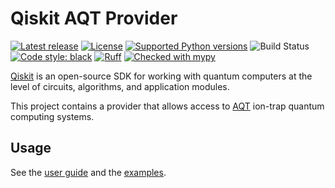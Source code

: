 # Qiskit AQT Provider

[![Latest release](https://img.shields.io/pypi/v/qiskit-aqt-provider.svg)](https://pypi.python.org/pypi/qiskit-aqt-provider)
[![License](https://img.shields.io/pypi/l/qiskit-aqt-provider.svg)](https://pypi.python.org/pypi/qiskit-aqt-provider)
[![Supported Python versions](https://img.shields.io/pypi/pyversions/qiskit-aqt-provider.svg)](https://pypi.python.org/pypi/qiskit-aqt-provider)
![Build Status](https://github.com/alpine-quantum-technologies/qiskit-aqt-provider/actions/workflows/poetry.yml/badge.svg?branch=master)
[![Code style: black](https://img.shields.io/badge/code%20style-black-000000.svg)](https://github.com/psf/black)
[![Ruff](https://img.shields.io/endpoint?url=https://raw.githubusercontent.com/charliermarsh/ruff/main/assets/badge/v1.json)](https://github.com/charliermarsh/ruff)
[![Checked with mypy](https://www.mypy-lang.org/static/mypy_badge.svg)](https://mypy-lang.org/)

[Qiskit](https://qiskit.org/) is an open-source SDK for working with quantum computers at the level of circuits, algorithms, and application modules.

This project contains a provider that allows access to [AQT](https://www.aqt.eu/) ion-trap quantum computing
systems.

## Usage

See the [user guide](https://github.com/qiskit-community/qiskit-aqt-provider/blob/master/docs/guide.rst) and the [examples](https://github.com/qiskit-community/qiskit-aqt-provider/tree/master/examples).

